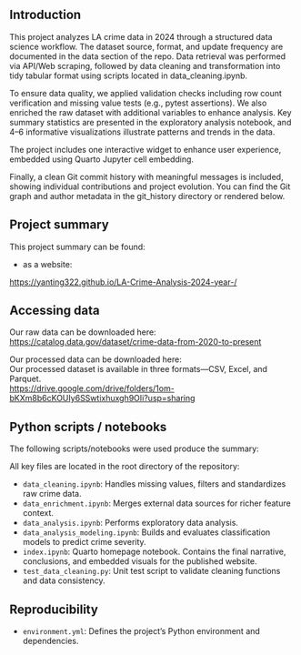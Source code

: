 ## Introduction
This project analyzes LA crime data in 2024 through a structured data science workflow. The dataset source, format, and update frequency are documented in the data section of the repo. Data retrieval was performed via API/Web scraping, followed by data cleaning and transformation into tidy tabular format using scripts located in data_cleaning.ipynb.

To ensure data quality, we applied validation checks including row count verification and missing value tests (e.g., pytest assertions). We also enriched the raw dataset with additional variables to enhance analysis. Key summary statistics are presented in the exploratory analysis notebook, and 4–6 informative visualizations illustrate patterns and trends in the data.

The project includes one interactive widget to enhance user experience, embedded using Quarto Jupyter cell embedding.

Finally, a clean Git commit history with meaningful messages is included, showing individual contributions and project evolution. You can find the Git graph and author metadata in the git_history directory or rendered below.

## Project summary

This project summary can be found:

- as a website:

https://yanting322.github.io/LA-Crime-Analysis-2024-year-/

## Accessing data

Our raw data can be downloaded here:  
https://catalog.data.gov/dataset/crime-data-from-2020-to-present

Our processed data can be downloaded here:  
Our processed dataset is available in three formats—CSV, Excel, and Parquet.  
https://drive.google.com/drive/folders/1om-bKXm8b6cKOUIy6SSwtixhuxgh9OIi?usp=sharing

## Python scripts / notebooks

The following scripts/notebooks were used produce the summary: 

All key files are located in the root directory of the repository:
- `data_cleaning.ipynb`: Handles missing values, filters and standardizes raw crime data.
- `data_enrichment.ipynb`: Merges external data sources for richer feature context.
- `data_analysis.ipynb`: Performs exploratory data analysis.
- `data_analysis_modeling.ipynb`: Builds and evaluates classification models to predict crime severity.
- `index.ipynb`: Quarto homepage notebook. Contains the final narrative, conclusions, and embedded visuals for the published website.
- `test_data_cleaning.py`: Unit test script to validate cleaning functions and data consistency.

## Reproducibility

- `environment.yml`: Defines the project’s Python environment and dependencies.


